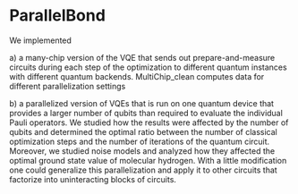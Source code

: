 # ParallelBond

We implemented 

a) a many-chip version of the VQE that sends out prepare-and-measure circuits during each step of the optimization to different quantum instances with different quantum backends. MultiChip_clean computes data for different parallelization settings 

b) a parallelized version of VQEs that is run on one quantum device that provides a larger number of qubits than required to evaluate the individual Pauli operators. We studied how the results were affected by the number of qubits and determined the optimal ratio between the number of classical optimization steps and the number of iterations of the quantum circuit. Moreover, we studied noise models and analyzed how they affected the optimal ground state value of molecular hydrogen. With a little modification one could generalize this parallelization and apply it to other circuits that factorize into uninteracting blocks of circuits.
